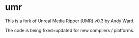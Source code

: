 umr
===

This is a fork of Unreal Media Ripper (UMR) v0.3 by Andy Ward.

The code is being fixed+updated for new compilers / platforms.


